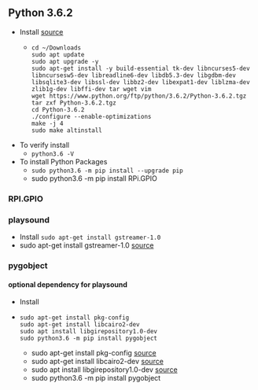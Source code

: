 ## Python 3.6.2
- Install [source](https://krystof.io/installing-alternative-python-versions-on-raspberry-pi/)
  - ```
    cd ~/Downloads
    sudo apt update
    sudo apt upgrade -y
    sudo apt-get install -y build-essential tk-dev libncurses5-dev libncursesw5-dev libreadline6-dev libdb5.3-dev libgdbm-dev libsqlite3-dev libssl-dev libbz2-dev libexpat1-dev liblzma-dev zlib1g-dev libffi-dev tar wget vim
    wget https://www.python.org/ftp/python/3.6.2/Python-3.6.2.tgz
    tar zxf Python-3.6.2.tgz
    cd Python-3.6.2
    ./configure --enable-optimizations
    make -j 4
    sudo make altinstall
    ```
- To verify install
  - ```python3.6 -V```
- To install Python Packages
  - ```sudo python3.6 -m pip install --upgrade pip```
  - sudo python3.6 -m pip install RPi.GPIO



### RPI.GPIO

###

### playsound
- Install
```sudo apt-get install gstreamer-1.0```
- sudo apt-get install gstreamer-1.0 [source](https://stackoverflow.com/questions/40246437/problems-with-gst-in-python-program)


### pygobject
#### optional dependency for playsound
- Install
- ```
  sudo apt-get install pkg-config
  sudo apt-get install libcairo2-dev
  sudo apt install libgirepository1.0-dev
  sudo python3.6 -m pip install pygobject
  ```
  - sudo apt-get install pkg-config [source](https://github.com/3b1b/manim/issues/751)
  - sudo apt-get install libcairo2-dev [source](https://github.com/3b1b/manim/issues/751)
  - sudo apt install libgirepository1.0-dev [source](https://stackoverflow.com/questions/18025730/pygobject-2-28-6-wont-configure-no-package-gobject-introspection-1-0-found)
  - sudo python3.6 -m pip install pygobject